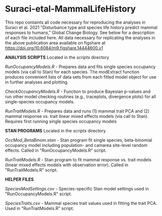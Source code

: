 # Suraci-etal-MammalLifeHistory
This repo containts all code necessary for reproducing the analyses in Suraci et al. 2021 "Disturbance type and species life history predict mammal responses to humans," Global Change Biology.  See below for a description of each file included here. All data necessary for replicating the analyses in the above publication area available on figshare at https://doi.org/10.6084/m9.figshare.14444600.v1

__ANALYSIS SCRIPTS__
Located in the _scripts_ directory

_RunOccupancyModels.R_ - Prepares data and fits single species occupancy models (via call to Stan) for each species.  The modExtract function produces convenient lists of data sets from each fitted model object for use in further analyses and plotting.

_CheckOccupancyModels.R_ - Function to produce Bayesian p-values and run other model checking routines (e.g., traceplots, divergence plots) for all single-species occupancy models.

_RunTraitModels.R_ - Prepares data and runs (1) mammal trait PCA and (2) mammal response vs. trait linear mixed effects models (via call to Stan). Requires first running single species occupancy models


__STAN PROGRAMS__
Located in the _scripts_ directory

_OccMod_BetaBinom.stan_ - Stan program fit single species, beta-binomial occupancy model including population- and camarea site-level random effects.  Called in  "RunOccupancyModels.R" script.

_RunTraitModels.R_ - Stan program to fit mammal response vs. trait models (linear mixed effects models with observation error). Called in "RunTraitModels.R" script.


__HELPER FILES__

_SpeciesModSettings.csv_ - Species-specific Stan model settings used in "RunOccupancyModels.R" script.

_SpeciesTraits.csv_ - Mammal species trait values used in fitting the trait PCA. Used in "RunTraitModels.R" script.
